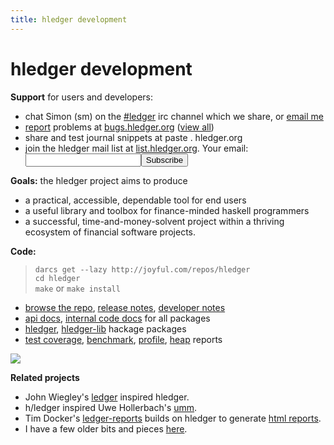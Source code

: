```yaml
---
title: hledger development
---
```


# hledger development

**Support** for users and developers:

- chat Simon (sm) on the
  [\#ledger](irc://irc.freenode.net/#ledger) irc channel which we
  share, or [email me](mailto:simon@joyful.com?subject=hledger:)
- [report](http://code.google.com/p/hledger/issues/entry)
  problems at [bugs.hledger.org](http://bugs.hledger.org)
  ([view all](http://bugs.hledger.org/grid))
- share and test journal snippets at paste . hledger.org
- <form action="http://groups.google.com/group/hledger/boxsubscribe" >
  join the hledger mail list at <a href="http://list.hledger.org">list.hledger.org</a>. Your email:
  <input type=text name=email><input type=submit name="sub" value="Subscribe">
  </form>

**Goals:** the hledger project aims to produce

-   a practical, accessible, dependable tool for end users
-   a useful library and toolbox for finance-minded haskell programmers
-   a successful, time-and-money-solvent project within a thriving ecosystem of financial software projects.

**Code:**

>`darcs get --lazy http://joyful.com/repos/hledger`  
>`cd hledger`  
>`make` or `make install`

- [browse the repo](http://joyful.com/darcsweb/darcsweb.cgi?r=hledger),
  [release notes](NEWS.html),
  [developer notes](http://joyful.com/darcsweb/darcsweb.cgi?r=hledger;a=plainblob;f=/NOTES)
- [api docs](http://hledger.org/api-doc), [internal code docs](http://hledger.org/code-doc) for all packages
- [hledger](http://hackage.haskell.org/package/hledger),
  [hledger-lib](http://hackage.haskell.org/package/hledger-lib)
  hackage packages
- [test coverage](http://hledger.org/profs/coverage/hpc_index_fun.html),
  [benchmark](http://hledger.org/profs/latest.bench),
  [profile](http://hledger.org/profs/latest.prof),
  [heap](http://hledger.org/profs/latest.ps)
  reports

<a href="http://joyful.com/darcsweb/darcsweb.cgi?r=hledger;a=shortlog"><img src=http://joyful.com/repos/hledger/commits.png border=0></a>
<a href="https://www.google.com/analytics/reporting/?reset=1&id=15489822" accesskey="a"></a>

**Related projects**

-   John Wiegley's [ledger](http://wiki.github.com/jwiegley/ledger) inspired hledger.
-   h/ledger inspired Uwe Hollerbach's [umm](http://www.korgwal.com/umm/).
-   Tim Docker's [ledger-reports](http://dockerz.net/repos/ledger-reports) builds on hledger to generate
    [html reports](http://dockerz.net/software/hledger_report_sample/report.html).
-   I have a few older bits and pieces [here](http://joyful.com/Ledger).
